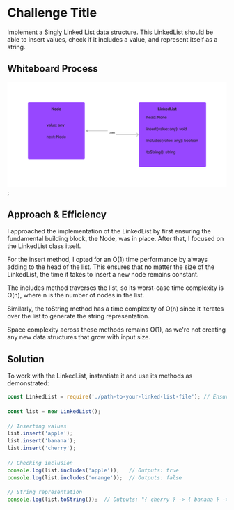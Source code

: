 # Challenge Title

Implement a Singly Linked List data structure. This LinkedList should be able to insert values, check if it includes a value, and represent itself as a string.

## Whiteboard Process
![LinkedList UML](../assets/linkedLists-uml.png);

## Approach & Efficiency

I approached the implementation of the LinkedList by first ensuring the fundamental building block, the Node, was in place. After that, I focused on the LinkedList class itself.

For the insert method, I opted for an O(1) time performance by always adding to the head of the list. This ensures that no matter the size of the LinkedList, the time it takes to insert a new node remains constant.

The includes method traverses the list, so its worst-case time complexity is O(n), where n is the number of nodes in the list.

Similarly, the toString method has a time complexity of O(n) since it iterates over the list to generate the string representation.

Space complexity across these methods remains O(1), as we're not creating any new data structures that grow with input size.

## Solution

To work with the LinkedList, instantiate it and use its methods as demonstrated: 

```js
const LinkedList = require('./path-to-your-linked-list-file'); // Ensure to update the path

const list = new LinkedList();

// Inserting values
list.insert('apple');
list.insert('banana');
list.insert('cherry');

// Checking inclusion
console.log(list.includes('apple'));   // Outputs: true
console.log(list.includes('orange'));  // Outputs: false

// String representation
console.log(list.toString());  // Outputs: "{ cherry } -> { banana } -> { apple } -> NULL"

```
